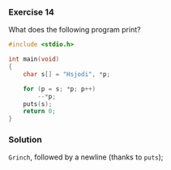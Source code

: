 ### Exercise 14

What does the following program print?

```c
#include <stdio.h>

int main(void)
{
    char s[] = "Hsjodi", *p;

    for (p = s; *p; p++)
        --*p;
    puts(s);
    return 0;
}
```

### Solution

`Grinch`, followed by a newline (thanks to `puts`);
